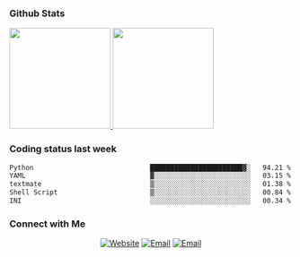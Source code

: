 
### Github Stats

<a href="https://github.com/lileixuan">
  <img height="180em" src="https://github-readme-stats.vercel.app/api?username=lileixuan&theme=buefy&show_icons=true" />
  <img height="180em" src="https://github-readme-stats.vercel.app/api/top-langs/?username=lileixuan&theme=buefy&layout=compact" />
</a>

### Coding status last week 

<!--START_SECTION:waka-->

```txt
Python                             ███████████████████████▓░   94.21 %
YAML                               ▓░░░░░░░░░░░░░░░░░░░░░░░░   03.15 %
textmate                           ▒░░░░░░░░░░░░░░░░░░░░░░░░   01.38 %
Shell Script                       ▒░░░░░░░░░░░░░░░░░░░░░░░░   00.84 %
INI                                ░░░░░░░░░░░░░░░░░░░░░░░░░   00.34 %
```

<!--END_SECTION:waka-->

### Connect with Me 

<p align="center">
<a href="https://www.koomu.cn/"><img alt="Website" src="https://img.shields.io/badge/Website-www.koomu.cn-blue?style=flat-square&logo=google-chrome"></a>
<a href="mailto:lileixuan@gmail.com"><img alt="Email" src="https://img.shields.io/badge/Email-lileixuan@gmail.com-blue?style=flat-square&logo=gmail"></a>
<a href="https://www.koomu.cn/rss/"><img alt="Email" src="https://img.shields.io/badge/RSS-www.koomu.cn%2Frss%2F-blue?style=flat-square&logo=rss"></a>


</p>
